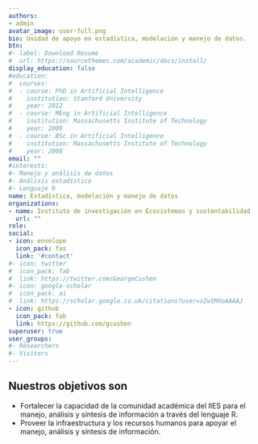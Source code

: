 ```yaml
---
authors:
- admin
avatar_image: user-full.png
bio: Unidad de apoyo en estadística, modelación y manejo de datos.
btn:
#- label: Download Resume
#  url: https://sourcethemes.com/academic/docs/install/
display_education: false
#education:
#  courses:
#  - course: PhD in Artificial Intelligence
#    institution: Stanford University
#    year: 2012
#  - course: MEng in Artificial Intelligence
#    institution: Massachusetts Institute of Technology
#    year: 2009
#  - course: BSc in Artificial Intelligence
#    institution: Massachusetts Institute of Technology
#    year: 2008
email: ""
#interests:
#- Manejo y análisis de datos
#- Análisis estadístico
#- Lenguaje R
name: Estadística, modelación y manejo de datos
organizations:
- name: Instituto de investigación en Ecosistemas y sustentabilidad
  url: ""
role: 
social:
- icon: envelope
  icon_pack: fas
  link: '#contact'
#- icon: twitter
#  icon_pack: fab
#  link: https://twitter.com/GeorgeCushen
#- icon: google-scholar
#  icon_pack: ai
#  link: https://scholar.google.co.uk/citations?user=sIwtMXoAAAAJ
- icon: github
  icon_pack: fab
  link: https://github.com/gcushen
superuser: true
user_groups:
#- Researchers
#- Visitors
---
```


## Nuestros objetivos son

* Fortalecer la capacidad de la comunidad académica del IIES para el manejo, análisis y
  síntesis de información a través del lenguaje R.
* Proveer la infraestructura y los recursos humanos para apoyar el manejo, análisis y síntesis
  de información.
